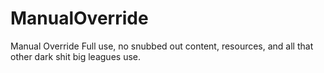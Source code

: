# ManualOverride
Manual Override Full use, no snubbed out content, resources, and all that other dark shit big leagues use.
